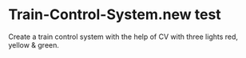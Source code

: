 # Train-Control-System.new test
Create a train control system with the help of CV with three lights red, yellow & green.
